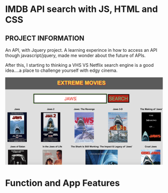 # IMDB API search with JS, HTML and CSS 

## PROJECT INFORMATION 

An API, with Jquery project. A learning experince in how to access an API though javascript/jquery, made me wonder about the future of APIs. 

After this, I starting to thinking a VHS VS Netflix search engine is a good idea....a place to challenge yourself with edgy cinema. 

![](images/loading.png)


# Function and App Features

